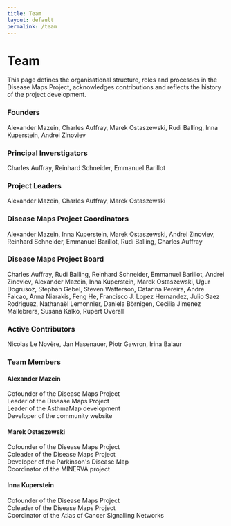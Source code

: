 ```yaml
---
title: Team
layout: default
permalink: /team
---
```


# Team

This page defines the organisational structure, roles and processes in the  Disease Maps Project, acknowledges contributions and reflects the history of the project development.

### Founders

Alexander Mazein, Charles Auffray, Marek Ostaszewski, Rudi Balling, Inna Kuperstein, Andrei Zinoviev

### Principal Inverstigators

Charles Auffray, Reinhard Schneider, Emmanuel Barillot

### Project Leaders

Alexander Mazein, Charles Auffray, Marek Ostaszewski

### Disease Maps Project Coordinators

Alexander Mazein, Inna Kuperstein, Marek Ostaszewski, Andrei Zinoviev, Reinhard Schneider, Emmanuel Barillot, Rudi Balling, Charles Auffray

### Disease Maps Project Board

Charles Auffray, Rudi Balling, Reinhard Schneider, Emmanuel Barillot, Andrei Zinoviev, Alexander Mazein, Inna Kuperstein, Marek Ostaszewski, Ugur Dogrusoz, Stephan Gebel, Steven Watterson, Catarina Pereira, Andre Falcao, Anna Niarakis, Feng He, Francisco J. Lopez Hernandez, Julio Saez Rodriguez, Nathanaël Lemonnier, Daniela Börnigen, Cecilia Jimenez Mallebrera, Susana Kalko, Rupert Overall

### Active Contributors

Nicolas Le Novère, Jan Hasenauer, Piotr Gawron, Irina Balaur

### Team Members

#### Alexander Mazein
Cofounder of the Disease Maps Project  
Leader of the Disease Maps Project  
Leader of the AsthmaMap development  
Developer of the community website  

#### Marek Ostaszewski 
Cofounder of the Disease Maps Project  
Coleader of the Disease Maps Project  
Developer of the Parkinson's Disease Map  
Coordinator of the MINERVA project  

#### Inna Kuperstein 
Cofounder of the Disease Maps Project  
Coleader of the Disease Maps Project  
Coordinator of the Atlas of Cancer Signalling Networks  



